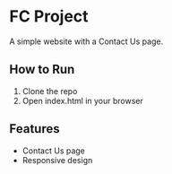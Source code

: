 # FC Project

A simple website with a Contact Us page.

## How to Run
1. Clone the repo
2. Open index.html in your browser

## Features
- Contact Us page
- Responsive design
